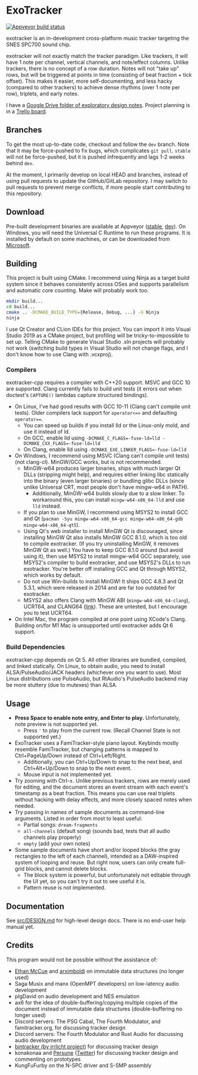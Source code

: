 # ExoTracker

[![Appveyor build status](https://ci.appveyor.com/api/projects/status/02g6qu9deawagent/branch/dev?svg=true)](https://ci.appveyor.com/project/nyanpasu64/exotracker-cpp/branch/dev)

exotracker is an in-development cross-platform music tracker targeting the SNES SPC700 sound chip.

exotracker will not exactly match the tracker paradigm. Like trackers, it will have 1 note per channel, vertical channels, and note/effect columns. Unlike trackers, there is no concept of a row duration. Notes will not "take up" rows, but will be triggered at points in time (consisting of beat fraction + tick offset). This makes it easier, more self-documenting, and less hacky (compared to other trackers) to achieve dense rhythms (over 1 note per row), triplets, and early notes.

I have a [Google Drive folder of exploratory design notes](https://drive.google.com/drive/u/0/folders/15A1Td92HofO7KQ62QtuEDSmd4X1KKPAZ). Project planning is in a [Trello board](https://trello.com/b/4Njmv9hz/exotracker).

## Branches

To get the most up-to-date code, checkout and follow the `dev` branch. Note that it may be force-pushed to fix bugs, which complicates `git pull`. `stable` will not be force-pushed, but it is pushed infrequently and lags 1-2 weeks behind `dev`.

At the moment, I primarily develop on local HEAD and branches, instead of using pull requests to update the GitHub/GitLab repository. I may switch to pull requests to prevent merge conflicts, if more people start contributing to this repository.

## Download

Pre-built development binaries are available at Appveyor ([stable](https://ci.appveyor.com/project/nyanpasu64/exotracker-cpp/branch/stable), [dev](https://ci.appveyor.com/project/nyanpasu64/exotracker-cpp/branch/dev)). On Windows, you will need the Universal C Runtime to run these programs. It is installed by default on some machines, or can be downloaded from [Microsoft](https://support.microsoft.com/en-us/help/2977003/the-latest-supported-visual-c-downloads#section-2).

## Building

This project is built using CMake. I recommend using Ninja as a target build system since it behaves consistently across OSes and supports parallelism and automatic core counting. Make will probably work too.

```sh
mkdir build...
cd build...
cmake .. -DCMAKE_BUILD_TYPE={Release, Debug, ...} -G Ninja
ninja
```

I use Qt Creator and CLion IDEs for this project. You can import it into Visual Studio 2019 as a CMake project, but profiling will be tricky-to-impossible to set up. Telling CMake to generate Visual Studio .sln projects will probably not work (switching build types in Visual Studio will not change flags, and I don't know how to use Clang with .vcxproj).

### Compilers

exotracker-cpp requires a compiler with C++20 support. MSVC and GCC 10 are supported. Clang currently fails to build unit tests (it errors out when  doctest's `CAPTURE()` lambdas capture structured bindings).

- On Linux, I've had good results with GCC 10-11 (Clang can't compile unit tests). Older compilers lack support for `operator<=>` and defaulting `operator==`.
	- You can speed up builds if you install lld or the Linux-only mold, and use it instead of ld.
	- On GCC, enable lld using `-DCMAKE_C_FLAGS=-fuse-ld=lld -DCMAKE_CXX_FLAGS=-fuse-ld=lld`
	- On Clang, enable lld using `-DCMAKE_EXE_LINKER_FLAGS=-fuse-ld=lld`
- On Windows, I recommend using MSVC (Clang can't compile unit tests) (not clang-cl). MinGW/GCC works, but is not recommended.
	- MinGW-w64 produces larger binaries, ships with much larger Qt DLLs (stripping might help), and requires either linking libc statically into the binary (even larger binaries) or bundling glibc DLLs (since unlike Universal CRT, most people don't have mingw-w64 in PATH).
		- Additionally, MinGW-w64 builds slowly due to a slow linker. To workaround this, you can install `mingw-w64-x86_64-lld` and use `lld` instead.
	- If you plan to use MinGW, I recommend using MSYS2 to install GCC and Qt (`pacman -Syu mingw-w64-x86_64-gcc mingw-w64-x86_64-gdb mingw-w64-x86_64-qt5`).
	- Using Qt's web installer to install MinGW Qt is discouraged, since installing MinGW Qt also installs MinGW GCC 8.1.0, which is too old to compile exotracker. (If you try uninstalling MinGW, it removes MinGW Qt as well.) You have to keep GCC 8.1.0 around (but avoid using it), then use MSYS2 to install mingw-w64 GCC separately, use MSYS2's compiler to build exotracker, and use MSYS2's DLLs to run exotracker. You're better off installing GCC and Qt through MSYS2, which works by default.
	- Do not use Win-builds to install MinGW! It ships GCC 4.8.3 and Qt 5.3.1, which were released in 2014 and are far too outdated for exotracker.
	- MSYS2 also offers Clang with MinGW ABI (`mingw-w64-x86_64-clang`), UCRT64, and CLANG64 ([link](https://www.msys2.org/docs/environments/)). These are untested, but I encourage you to test UCRT64.
- On Intel Mac, the program compiled at one point using XCode's Clang. Building on/for M1 Mac is unsupported until exotracker adds Qt 6 support.

### Build Dependencies

exotracker-cpp depends on Qt 5. All other libraries are bundled, compiled, and linked statically. On Linux, to obtain audio, you need to install ALSA/PulseAudio/JACK headers (whichever one you want to use). Most Linux distributions use PulseAudio, but RtAudio's PulseAudio backend may be more stuttery (due to mutexes) than ALSA.

## Usage

- **Press Space to enable note entry, and Enter to play.** Unfortunately, note preview is not supported yet.
	- Press `'` to play from the current row. (Recall Channel State is not supported yet.)
- ExoTracker uses a FamiTracker-style piano layout. Keybinds mostly resemble FamiTracker, but changing patterns is mapped to Ctrl+PageUp/Down instead of Ctrl+Left/Right.
	- Additionally, you can Ctrl+Up/Down to snap to the next beat, and Ctrl+Alt+Up/Down to snap to the next event.
	- Mouse input is not implemented yet.
- Try zooming with Ctrl-±. Unlike previous trackers, rows are merely used for editing, and the document stores an event stream with each event's timestamp as a beat fraction. This means you can use real triplets without hacking with delay effects, and more closely spaced notes when needed.
- Try passing in names of sample documents as command-line arguments. Listed in order from most to least useful:
	- Partial songs: `dream-fragments`
	- `all-channels` (default song) (sounds bad, tests that all audio channels play properly)
	- `empty` (add your own notes)
- Some sample documents have short and/or looped blocks (the gray rectangles to the left of each channel), intended as a DAW-inspired system of looping and reuse. But right now, users can only create full-grid blocks, and cannot delete blocks.
	- The block system is powerful, but unfortunately not editable through the UI yet, so you can't try it out to see useful it is.
	- Pattern reuse is not implemented.

## Documentation

See [src/DESIGN.md](src/DESIGN.md) for high-level design docs. There is no end-user help manual yet.

## Credits

This program would not be possible without the assistance of:

- [Ethan McCue](https://github.com/bowbahdoe) and [arximboldi](https://github.com/arximboldi) on immutable data structures (no longer used)
- Saga Musix and manx (OpenMPT developers) on low-latency audio development
- plgDavid on audio development and NES emulation
- ax6 for the idea of double-buffering/copying multiple copies of the document instead of immutable data structures (double-buffering no longer used)
- Discord servers: The PSG Cabal, The Fourth Modulator, and famitracker.org, for discussing tracker design
- Discord servers: The Fourth Modulator and Rust Audio for discussing audio development
- [bintracker (by irrlicht project)](https://bintracker.org/) for discussing tracker design
- konakonaa and [Persune](https://github.com/Gumball2415) ([Twitter](https://twitter.com/Gumball2415)) for discussing tracker design and commenting on prototypes
- KungFuFurby on the N-SPC driver and S-SMP assembly
